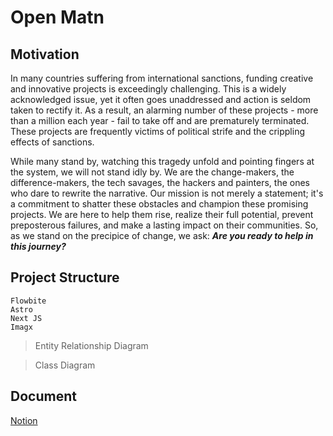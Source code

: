# Open Matn

## Motivation

In many countries suffering from international sanctions, funding creative and innovative projects is exceedingly challenging. This is a widely acknowledged issue, yet it often goes unaddressed and action is seldom taken to rectify it. As a result, an alarming number of these projects - more than a million each year - fail to take off and are prematurely terminated. These projects are frequently victims of political strife and the crippling effects of sanctions.

While many stand by, watching this tragedy unfold and pointing fingers at the system, we will not stand idly by. We are the change-makers, the difference-makers, the tech savages, the hackers and painters, the ones who dare to rewrite the narrative. Our mission is not merely a statement; it's a commitment to shatter these obstacles and champion these promising projects. We are here to help them rise, realize their full potential, prevent preposterous failures, and make a lasting impact on their communities. So, as we stand on the precipice of change, we ask: **_Are you ready to help in this journey?_**

## Project Structure

```
Flowbite
Astro
Next JS
Imagx
```

> Entity Relationship Diagram

> Class Diagram

>

## Document

[Notion](https://www.notion.so/Statement-of-Purpose-89ba453d44c8434ba896b33ff645e9a7ss)
